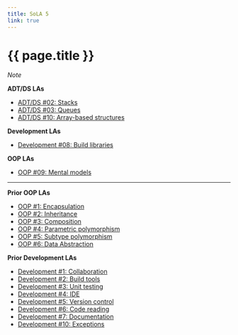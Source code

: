 ```yaml
---
title: SoLA 5
link: true
---
```

# {{ page.title }}

_Note_

**ADT/DS LAs**

* [ADT/DS #02: Stacks](https://www.gradescope.com/courses/818402/assignments/5120057)
* [ADT/DS #03: Queues](https://www.gradescope.com/courses/818402/assignments/5120063)
* [ADT/DS #10: Array-based structures](https://www.gradescope.com/courses/818402/assignments/5120076)

**Development LAs**

* [Development #08: Build libraries](https://www.gradescope.com/courses/818402/assignments/5120138)

**OOP LAs**

* [OOP #09: Mental models](https://www.gradescope.com/courses/818402/assignments/5120088)

---

**Prior OOP LAs**

* [OOP #1: Encapsulation](https://www.gradescope.com/courses/818402/assignments/5134332)
* [OOP #2: Inheritance](https://www.gradescope.com/courses/818402/assignments/5134322)
* [OOP #3: Composition](https://www.gradescope.com/courses/818402/assignments/5134324)
* [OOP #4: Parametric polymorphism](https://www.gradescope.com/courses/818402/assignments/5134326)
* [OOP #5: Subtype polymorphism](https://www.gradescope.com/courses/818402/assignments/5134327)
* [OOP #6: Data Abstraction](https://www.gradescope.com/courses/818402/assignments/5134328)

**Prior Development LAs**

* [Development #1: Collaboration](https://www.gradescope.com/courses/818402/assignments/5134299)
* [Development #2: Build tools](https://www.gradescope.com/courses/818402/assignments/5134302)
* [Development #3: Unit testing](https://www.gradescope.com/courses/818402/assignments/5134314)
* [Development #4: IDE](https://www.gradescope.com/courses/818402/assignments/5134315)
* [Development #5: Version control](https://www.gradescope.com/courses/818402/assignments/5134316)
* [Development #6: Code reading](https://www.gradescope.com/courses/818402/assignments/5134318)
* [Development #7: Documentation](https://www.gradescope.com/courses/818402/assignments/5134320)
* [Development #10: Exceptions](https://www.gradescope.com/courses/818402/assignments/5134321)


